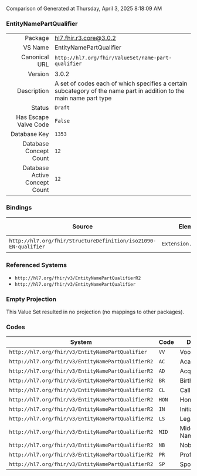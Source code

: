Comparison of 
Generated at Thursday, April 3, 2025 8:18:09 AM

### EntityNamePartQualifier

|      |     |
| ---: | --- |
| Package | hl7.fhir.r3.core@3.0.2 |
| VS Name | EntityNamePartQualifier |
| Canonical URL | `http://hl7.org/fhir/ValueSet/name-part-qualifier` |
| Version | 3.0.2 |
| Description | A set of codes each of which specifies a certain subcategory of the name part in addition to the main name part type |
| Status | `Draft` |
| Has Escape Valve Code | `False` |
| Database Key | `1353` |
| Database Concept Count | `12` |
| Database Active Concept Count | `12` |
### Bindings

| Source | Element | Binding | Strength | Element Short |
| ------ | ------- | ------- | -------- | ------------- |
| `http://hl7.org/fhir/StructureDefinition/iso21090-EN-qualifier` | `Extension.valueCode` | `http://hl7.org/fhir/ValueSet/name-part-qualifier` | `Required` | Value of extension |

### Referenced Systems

* `http://hl7.org/fhir/v3/EntityNamePartQualifierR2`
* `http://hl7.org/fhir/v3/EntityNamePartQualifier`
### Empty Projection

This Value Set resulted in no projection (no mappings to other packages).

### Codes

| System | Code | Display |
| ------ | ---- | ------- |
| `http://hl7.org/fhir/v3/EntityNamePartQualifier` | `VV` | Voorvoegsel |
| `http://hl7.org/fhir/v3/EntityNamePartQualifierR2` | `AC` | Academic |
| `http://hl7.org/fhir/v3/EntityNamePartQualifierR2` | `AD` | Acquired |
| `http://hl7.org/fhir/v3/EntityNamePartQualifierR2` | `BR` | Birth |
| `http://hl7.org/fhir/v3/EntityNamePartQualifierR2` | `CL` | Call me |
| `http://hl7.org/fhir/v3/EntityNamePartQualifierR2` | `HON` | Honorific |
| `http://hl7.org/fhir/v3/EntityNamePartQualifierR2` | `IN` | Initial |
| `http://hl7.org/fhir/v3/EntityNamePartQualifierR2` | `LS` | Legal status |
| `http://hl7.org/fhir/v3/EntityNamePartQualifierR2` | `MID` | Middle Name |
| `http://hl7.org/fhir/v3/EntityNamePartQualifierR2` | `NB` | Nobility |
| `http://hl7.org/fhir/v3/EntityNamePartQualifierR2` | `PR` | Professional |
| `http://hl7.org/fhir/v3/EntityNamePartQualifierR2` | `SP` | Spouse |
